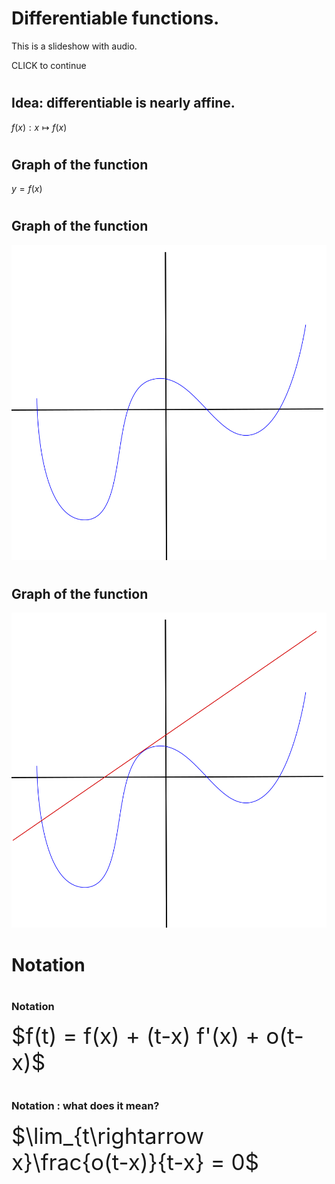 # Differentiable functions. 

This is a slideshow with audio.

CLICK to continue

#

## Idea: differentiable is nearly affine. 

$f(x) : x \mapsto f(x)$
<audio  data-autoplay >
<source src="today_in_class.mp3" >
</audio>

#

##  Graph of the function


$y = f(x)$ 
<audio  data-autoplay >
<source src="lets_draw_a.mp3" >
</audio>

#

##  Graph of the function

![graph of f](graph1.svg)

<audio  data-autoplay >
<source src="so_this_is.mp3" >
</audio>

#

##  Graph of the function

![graph of f](graph2.svg)

<audio  data-autoplay >
<source src="lets_choose_a.mp3" >
</audio>

# Notation

<audio  data-autoplay >
<source src="we_can_make.mp3" >
</audio>

#

### Notation


<div style="font-size: 250%;">  
$f(t) = f(x)  + (t-x) f'(x) + o(t-x)$ 
</div>

<audio  data-autoplay >
<source src="the_value_of.mp3" >
</audio>

#

### Notation : what does it mean?


<div style="font-size: 250%;">  
$\lim_{t\rightarrow x}\frac{o(t-x)}{t-x} = 0$ 
</div>

<audio  data-autoplay >
<source src="little_o_of.mp3" >
</audio>
